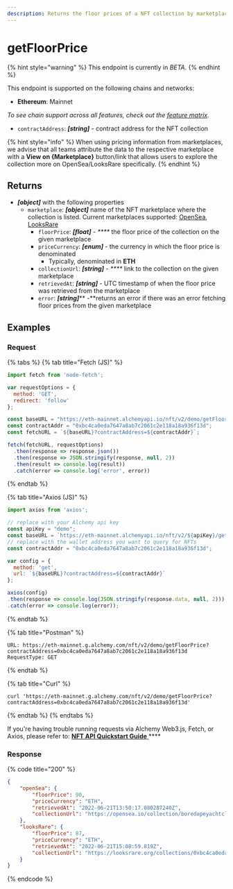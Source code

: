```yaml
---
description: Returns the floor prices of a NFT collection by marketplace
---
```


# getFloorPrice

{% hint style="warning" %}
This endpoint is currently in _BETA_.&#x20;
{% endhint %}

This endpoint is supported on the following chains and networks:

* **Ethereum**: Mainnet

_To see chain support across all features, check out the_ [_feature matrix_](../../apis/feature-support-by-chain.md)_._

* `contractAddress`: _**\[string]**_ - contract address for the NFT collection

{% hint style="info" %}
When using pricing information from marketplaces, we advise that all teams attribute the data to the respective marketplace with a **View on {Marketplace}** button/link that allows users to explore the collection more on OpenSea/LooksRare specifically.
{% endhint %}

## Returns&#x20;

* _**\[object]**_ with the following properties&#x20;
  * `marketplace`: _**\[object]**_ name of the NFT marketplace where the collection is listed. Current marketplaces supported:  [OpenSea](https://opensea.io/), [LooksRare](https://looksrare.org/)
    * `floorPrice`: _**\[float]** - ****_ the floor price of the collection on the given marketplace
    * `priceCurrency`: _**\[enum]** -_ the currency in which the floor price is denominated
      * Typically, denominated in **ETH**
    * `collectionUrl`: _**\[string]** - ****_ link to the collection on the given marketplace
    * `retrievedAt`: _**\[string]** -_ UTC timestamp of when the floor price was retrieved from the marketplace
    * `error`: _**\[string]**_** -**returns an error if there was an error fetching floor prices from the given marketplace

## Examples

### Request

{% tabs %}
{% tab title="Fetch (JS)" %}
```javascript
import fetch from 'node-fetch';

var requestOptions = {
  method: 'GET',
  redirect: 'follow'
};

const baseURL = "https://eth-mainnet.alchemyapi.io/nft/v2/demo/getFloorPrice";
const contractAddr = "0xbc4ca0eda7647a8ab7c2061c2e118a18a936f13d";
const fetchURL = `${baseURL}?contractAddress=${contractAddr}`;

fetch(fetchURL, requestOptions)
  .then(response => response.json())
  .then(response => JSON.stringify(response, null, 2))
  .then(result => console.log(result))
  .catch(error => console.log('error', error))
```
{% endtab %}

{% tab title="Axios (JS)" %}
```javascript
import axios from 'axios';

// replace with your Alchemy api key
const apiKey = "demo";
const baseURL = `https://eth-mainnet.alchemyapi.io/nft/v2/${apiKey}/getFloorPrice`;
// replace with the wallet address you want to query for NFTs
const contractAddr = "0xbc4ca0eda7647a8ab7c2061c2e118a18a936f13d";

var config = {
  method: 'get',
  url: `${baseURL}?contractAddress=${contractAddr}`
};

axios(config)
.then(response => console.log(JSON.stringify(response.data, null, 2)))
.catch(error => console.log(error));
```
{% endtab %}

{% tab title="Postman" %}
```http
URL: https://eth-mainnet.g.alchemy.com/nft/v2/demo/getFloorPrice?contractAddress=0xbc4ca0eda7647a8ab7c2061c2e118a18a936f13d
RequestType: GET
```
{% endtab %}

{% tab title="Curl" %}
```
curl 'https://eth-mainnet.g.alchemy.com/nft/v2/demo/getFloorPrice?contractAddress=0xbc4ca0eda7647a8ab7c2061c2e118a18a936f13d'
```
{% endtab %}
{% endtabs %}

If you're having trouble running requests via Alchemy Web3.js, Fetch, or Axios, please refer to: [**NFT API Quickstart Guide** ](nft-api-quickstart-guide.md)****

### Response

{% code title="200" %}
```json
{
    "openSea": {
        "floorPrice": 90,
        "priceCurrency": "ETH",
        "retrievedAt": "2022-06-21T13:50:17.080287240Z",
        "collectionUrl": "https://opensea.io/collection/boredapeyachtclub"
    },
    "looksRare": {
        "floorPrice": 87,
        "priceCurrency": "ETH",
        "retrievedAt": "2022-06-21T15:08:59.819Z",
        "collectionUrl": "https://looksrare.org/collections/0xbc4ca0eda7647a8ab7c2061c2e118a18a936f13d"
    }
}

```
{% endcode %}
